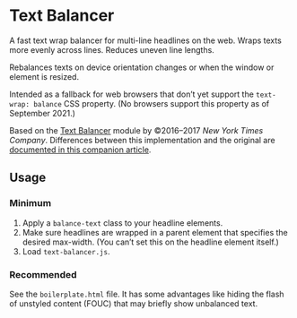 # Text Balancer

A fast text wrap balancer for multi-line headlines on the web.
Wraps texts more evenly across lines. Reduces uneven line lengths.

Rebalances texts on device orientation changes or when the window or element is resized.

Intended as a fallback for web browsers that don’t yet support the `text-wrap: balance`
CSS property. (No browsers support this property as of September 2021.)

Based on the [Text Balancer](https://github.com/nytimes/text-balancer/) module
by ©2016–2017 _New York Times Company_.
Differences between this implementation and the original are
[documented in this companion article](https://www.ctrl.blog/entry/text-wrap-balance.html).


## Usage


### Minimum

1. Apply a `balance-text` class to your headline elements.
2. Make sure headlines are wrapped in a parent element that specifies the desired max-width.
   (You can’t set this on the headline element itself.)
3. Load `text-balancer.js`.


### Recommended

See the `boilerplate.html` file.
It has some advantages like hiding the flash of unstyled content (FOUC) that may briefly show unbalanced text.
